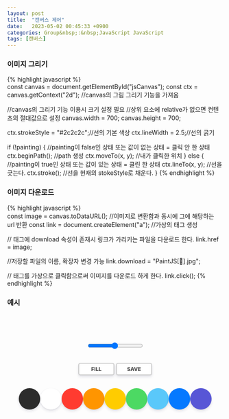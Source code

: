 ```yaml
---
layout: post
title:  "캔버스 제어"
date:   2023-05-02 00:45:33 +0900
categories: Group&nbsp;:&nbsp;JavaScript JavaScript
tags: [캔버스]
---
```


### 이미지 그리기

{% highlight javascript %}   
const canvas = document.getElementById("jsCanvas");
const ctx = canvas.getContext("2d"); //canvas의 그림 그리기 기능을 가져옴

//canvas의 그리기 기능 이용시 크기 설정 필요
//상위 요소에 relative가 없으면 컨텐츠의 절대값으로 설정
canvas.width = 700;
canvas.height = 700;

ctx.strokeStyle = "#2c2c2c";//선의 기본 색상
ctx.lineWidth = 2.5;//선의 굵기

if (!painting) {
    //painting이 false인 상태 또는 값이 없는 상태 = 클릭 안 한 상태
    ctx.beginPath(); //path 생성
    ctx.moveTo(x, y); //내가 클릭한 위치
} else {
    //painting이 true인 상태 또는 값이 있는 상태 = 클린 한 상태
    ctx.lineTo(x, y); //선을 긋는다.
    ctx.stroke(); //선을 현재의 stokeStyle로 채운다.
}
{% endhighlight %}

### 이미지 다운로드

{% highlight javascript %}   
const image = canvas.toDataURL(); //이미지로 변환함과 동시에 그에 해당하는 url 반환
const link = document.createElement("a"); //가상의  태그 생성

//<a> 태그에 download 속성이 존재시 링크가 가리키는 파일을 다운로드 한다.
link.href = image;

//저장할 파일의 이름, 확장자 변경 가능
link.download = "PaintJS[🎨].jpg";

//<a> 태그를 가상으로 클릭함으로써 이미지를 다운로드 하게 한다.
link.click();
{% endhighlight %}

### 예시

<style>
    .canvas {
    width: 700px;
    height: 700px;
    background-color: white;
    border-radius: 15px;
    box-shadow: 0 4px 6px rgba(50, 50, 93, 0.11), 0 1px 3px rgba(0, 0, 0, 0.08);
    }

    .controls {
    margin-top: 80px;
    display: flex;
    flex-direction: column;
    align-items: center;
    }

    .controls .controls__btns {
    margin-bottom: 30px;
    }

    .controls__btns button {
    all: unset;
    cursor: pointer;
    background-color: white;
    padding: 5px 0px;
    width: 80px;
    text-align: center;
    border-radius: 5px;
    box-shadow: 0 4px 6px rgba(50, 50, 93, 0.11), 0 1px 3px rgba(0, 0, 0, 0.08);
    border: 2px solid rgba(0, 0, 0, 0.2);
    color: rgba(0, 0, 0, 0.7);
    text-transform: uppercase;
    font-weight: 800;
    font-size: 12px;
    }

    .controls__btns button:active {
    transform: scale(0.98);
    }

    .controls .controls__colors {
    display: flex;
    }

    .controls__colors .controls__color {
    width: 50px;
    height: 50px;
    border-radius: 25px;
    cursor: pointer;
    box-shadow: 0 4px 6px rgba(50, 50, 93, 0.11), 0 1px 3px rgba(0, 0, 0, 0.08);
    }

    .controls .controls__range {
    margin-bottom: 30px;
    }
</style>

<canvas id="jsCanvas" class="canvas"></canvas>
<div class="controls">
    <div class="controls__range">
    <input
        type="range"
        id="jsRange"
        min="0.1"
        max="5"
        value="2.5"
        step="0.1"
    />
    </div>
    <div class="controls__btns">
    <button id="jsMode">Fill</button>
    <button id="jsSave">Save</button>
    </div>
    <div class="controls__colors" id="jsColors">
        <div class="controls__color jsColor" style="background-color: #2c2c2c"></div>
        <div class="controls__color jsColor" style="background-color: white"></div>
        <div class="controls__color jsColor" style="background-color: #ff3b30"></div>
        <div class="controls__color jsColor" style="background-color: #ff9500"></div>
        <div class="controls__color jsColor" style="background-color: #ffcc00"></div>
        <div class="controls__color jsColor" style="background-color: #4cd963"></div>
        <div class="controls__color jsColor" style="background-color: #5ac8fa"></div>
        <div class="controls__color jsColor" style="background-color: #0579ff"></div>
        <div class="controls__color jsColor" style="background-color: #5856d6"></div>
    </div>
</div>

<script>
    const canvas = document.getElementById("jsCanvas");
    const ctx = canvas.getContext("2d"); /* canvas의 그림 그리기 기능을 가져옴 */
    const colors = document.getElementsByClassName("jsColor");
    const range = document.getElementById("jsRange");
    const mode = document.getElementById("jsMode");
    const saveBtn = document.getElementById("jsSave");

    const INITIAL_COLOR = "#2c2c2c";
    const CANVAS_SIZE = 700;

    /* canvas의 그리기 기능 이용시 크기 설정 필요 */
    canvas.width = CANVAS_SIZE;
    canvas.height = CANVAS_SIZE;

    /* 이미지 저장시 기본 배경이 투명으로 처리되는거 방지용 */
    ctx.fillStyle = "white";
    ctx.fillRect(0, 0, CANVAS_SIZE, CANVAS_SIZE);

    ctx.strokeStyle = INITIAL_COLOR; /* 선의 기본 색상 */
    ctx.fillStyle = INITIAL_COLOR; /* 면의 기본 색상 */

    ctx.lineWidth = 2.5; /* 선의 굵기 */

    let painting = false; /* 그리기 */
    let filling = false; /* 채우기 */

    /* s:마우스 업/다운 이벤트 */
    function stopPainting() {
        painting = false;
    }
    function startPainting() {
        painting = true;
    }
    /* e:마우스 업/다운 이벤트 */

    /* s:마우스 무브 이벤트 */
    function onMouseMove(event) {
        /* 마우스의 위치값 설정 */
        /* 상위 요소에 relative가 없으면 컨텐츠의 절대값으로 설정 */
        const x = event.offsetX;
        const y = event.offsetY;

        if (!painting) {
            /* painting이 false인 상태 또는 값이 없는 상태 = 클릭 안 한 상태 */
            ctx.beginPath(); /* path 생성 */
            ctx.moveTo(x, y); /* 내가 클릭한 위치 */
        } else {
            /* painting이 true인 상태 또는 값이 있는 상태 = 클린 한 상태 */
            ctx.lineTo(x, y); /* 선을 긋는다. */
            ctx.stroke(); /* 선을 현재의 stokeStyle로 채운다. */
        }
    }
    /* e:마우스 무브 이벤트 */

    /* s:색상 변경 이벤트 */
    function handleColorClick(event) {
        /* console.log(event.target.style); */
        const color = event.target.style.backgroundColor;
        ctx.strokeStyle = color;
        ctx.fillStyle = color;
    }
    /* e:색상 변경 이벤트 */

    /* s:사이즈 변경 이벤트 */
    function handleRangeChange(event) {
        const size = event.target.value;
        ctx.lineWidth = size;
    }
    /* e:사이즈 변경 이벤트 */

    /* s:모드 변경 이벤트 */
    function handleModeClick() {
        if (filling === true) {
            filling = false;
            mode.innerText = "Fill";
        } else {
            filling = true;
            mode.innerText = "Paint";
        }
    }
    /* e:모드 변경 이벤트 */

    /* s:채우기 이벤트 */
    function handleCanvasClick() {
        if (filling) {
            ctx.fillRect(0, 0, CANVAS_SIZE, CANVAS_SIZE);
        }
    }
    /* e:채우기 이벤트 */

    /* s:이미지 저장 관련 이벤트 */
    function handleCM(event) {
        event.preventDefault(); /* 이벤트 생성 방지 - 마우스 우클릭 목적 */
    }

    function handleSaveClick() {
        const image = canvas.toDataURL(); /* 이미지로 변환함과 동시에 그에 해당하는 url 반환 */
        const link = document.createElement("a"); /* 가상의 <a> 태그 생성 */
        link.href = image;
        /* <a> 태그에 download 속성이 존재시 링크가 가리키는 파일을 다운로드 한다. */
        /* 저장할 파일의 이름, 확장자 변경 가능 */
        link.download = "PaintJS[🎨].jpg";
        /* <a> 태그를 가상으로 클릭함으로써 이미지를 다운로드 하게 한다. */
        link.click();
    }
    /* e:이미지 저장 관련 이벤트 */

    /* s:캔버스 관련 이벤트 리스너 추가 */
    if (canvas) {
        /* canvas가 존재하는 경우 */
        /* if(변수===null){}같이 쓰지말고 이렇게 쓰자 */
        canvas.addEventListener("mousemove", onMouseMove);
        canvas.addEventListener("mousedown", startPainting); /* 마우스 왼쪽 버튼을 누르고 있는 상태 */
        canvas.addEventListener("mouseup", stopPainting);
        canvas.addEventListener("mouseleave", stopPainting);
        canvas.addEventListener("click", handleCanvasClick);
        canvas.addEventListener("contextmenu", handleCM); /* 이미지 저장 관련 */
    }
    /* e:캔버스 관련 이벤트 리스너 추가 */

    /* s:색상 변경 관련 이벤트 리스너 추가 */
    /*
        console.log(Array.from(color));
        Array.from은 Object에서 Array를 만든다.
        forEach를 통해 Array 안에 있는 모든 요소들에게 이벤트를 추가한다.
        Lambda를 이용해서 코드를 간결하게 만든다.
        단 this가 필요한 경우에는 Lambda를 이용하지 않는 것이 좋다.
    */
    Array.from(colors).forEach((color) =>
        color.addEventListener("click", handleColorClick)
    );
    /* e:색상 변경 관련 이벤트 리스너 추가 */

    /* s:사이즈 변경 관련 이벤트 리스너 추가 */
    if (range) {
        range.addEventListener("input", handleRangeChange);
    }
    /* e:사이즈 변경 관련 이벤트 리스너 추가 */

    /* s:모드 변경 관련 이벤트 리스너 추가 */
    if (mode) {
        mode.addEventListener("click", handleModeClick);
    }
    /* e:모드 변경 관련 이벤트 리스너 추가 */

    /* s:이미지 저장 관련 이벤트 리스너 추가 */
    if (saveBtn) {
        saveBtn.addEventListener("click", handleSaveClick);
    }
    /* e:이미지 저장 관련 이벤트 리스너 추가 */
</script>